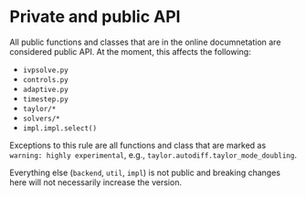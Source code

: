 # Private and public API

All public functions and classes that are in the online documnetation 
are considered public API.
At the moment, this affects the following:

* `ivpsolve.py`
* `controls.py`
* `adaptive.py`
* `timestep.py`
* `taylor/*`
* `solvers/*`
* `impl.impl.select()`

Exceptions to this rule are all functions and class that are 
marked as `warning: highly experimental`, e.g., `taylor.autodiff.taylor_mode_doubling`.


Everything else (`backend`, `util`, `impl`) is not public and breaking changes here will not necessarily increase the version.
